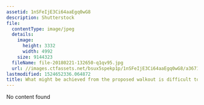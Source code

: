 ```yaml
---
assetid: 1nSFeIjE3Ci64aaEgq0wG8
description: Shutterstock
file:
  contentType: image/jpeg
  details:
    image:
      height: 3332
      width: 4992
    size: 9144323
  fileName: file-20180221-132650-q1qv95.jpg
  url: //images.ctfassets.net/bsux5spekp1p/1nSFeIjE3Ci64aaEgq0wG8/a3671c13cf96527ceca38d1862e0a783/file-20180221-132650-q1qv95.jpg
lastmodified: 1524652336.064872
title: What might be achieved from the proposed walkout is difficult to predict.
---
```

No content found
